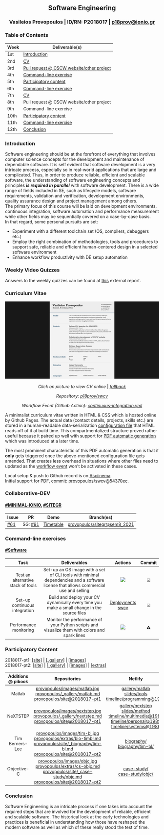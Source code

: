 <h2 align="center">Software Engineering</h2>

<h3 align="center">Vasileios Provopoulos | ID/RN: P2018017 | <a href="mailto:p18prov@ionio.gr">p18prov@ionio.gr</a></h3>

### Table of Contents

| Week | Deliverable(s) |
| --- | --- |
| 1st | [Introduction](#Introduction) |
| 2nd | [CV](#Curriculum-Vitae) |
| 3rd | [Pull request @ CSCW website/other project](#Collaborative-DEV)  |
| 4th | [Command-line exercise](#Command-line-exercises) |
| 5th | [Participatory content](#Participatory-Content) |
| 6th | [Command-line exercise](#Command-line-exercises) |
| 7th | [CV](#Curriculum-Vitae) |
| 8th | Pull request @ CSCW website/other project |
| 9th | Command-line exercise |
| 10th | [Participatory content](#Participatory-Content) |
| 11th | [Command-line exercise](#Command-line-exercises) |
| 12th | [Conclusion](#Conclusion) |

### Introduction
Software engineering should be at the forefront of everything that involves computer science concepts for the development and maintenance of dependable software. It is self evident that software development is a very intricate process, especially so in real-world applications that are large and complicated. Thus, in order to produce reliable, efficient and scalable software, the understanding of software engineering concepts and principles **_is required in parallel_** with software development. There is a wide range of fields included in SE, such as lifecycle models, software requirements, validation and verification, development environments, quality assurance design and project management among others.
<br>
The primary focus of this course will be laid on development environments, continuous integration, software automation and performance measurement while other fields may be sequentially covered on a case-by-case basis.<br>
In that regard, some personal pursuits are set:
* Experiment with a different toolchain set (OS, compilers, debuggers etc.)
* Employ the right combination of methodologies, tools and procedures to support safe, reliable and efficient human-centered design in a selected software environment
* Enhance workflow productivity with DE setup automation

### Weekly Video Quizzes
Answers to the weekly quizzes can be found at [this](https://github.com/provopoulos/sw/blob/quizzes-2018017/projects/2018017/README.md) external report.
### Curriculum Vitae
<p>
  <a href="https://provopoulos.github.io/swcv/" title="Vasileios Provopoulos">
    <img src="https://github.com/provopoulos/sw/blob/quizzes-2018017/projects/2018017/images/curriculum-vitae.png" alt="[CV]: VP"/>
  </a>
</p>

<p align="center"><em>Click on picture to view CV online</em> | <a href="https://provopoulos.github.io/swcv/"><em>fallback</em></a></p>
<p align="center"><em>Repository: </em><a href="https://github.com/provopoulos/swcv"><em>p18prov/swcv</em></a></p>
<p align="center"><em>Workflow Event (Github Action): </em><a href="https://github.com/provopoulos/swcv/blob/development/.github/workflows/continuous-integration.yml"><em>continuous-integration.yml</em></a></p>

A minimalist curriculum vitae written in HTML & CSS which is hosted online by Github Pages. The actual data (contact details, projects, skills etc.) are stored in a human-readable data-serialization [configuration file](https://github.com/provopoulos/swcv/blob/development/_data/details.yml) that HTML reads off of it at build time. This compartmentalized structure proved rather useful because it paired up well with support for [PDF automatic generation](https://github.com/provopoulos/swcv/blob/gh-pages/output/) which was introduced at a later time.

The most prominent characteristic of this PDF automatic generation is that it **only** gets triggered once the above-mentioned configuration file gets amended. That creates less overhead in situations where other files need to updated as the [workflow event](https://github.com/provopoulos/swcv/actions/workflows/continuous-integration.yml) won't be activated in these cases.

Local setup & push to Github record is on [Asciinema](https://asciinema.org/a/SQxqbgae56nYsZAvxtEDeovRX).<br>
Initial support for PDF, commit: [provopoulos/swcv@54370ec](https://github.com/provopoulos/swcv/commit/54370ec9f1270131191a5df1443295f854c5a5d5).<br>

### Collaborative-DEV
#### [#MINIMAL-IONIO](https://github.com/ioniodi/minimal-ionio), [#SITEGR](https://github.com/ioniodi/sitegr)
| Issue                                              	| PR                                                   	| Demo                                                                  	| Branch(es)                                                                                                                	|
|----------------------------------------------------	|------------------------------------------------------	|-----------------------------------------------------------------------	|---------------------------------------------------------------------------------------------------------------------------	|
| [#61](https://github.com/ioniodi/sitegr/issues/61) 	| SG: [#91](https://github.com/ioniodi/sitegr/pull/91) 	| [Timetable](https://tender-shaw-215180.netlify.app/timetables/sem_8/) 	| [provopoulos/sitegr@sem8_2021](https://github.com/provopoulos/sitegr/blob/sem8_2021/all_collections/_timetables/sem_8.md) 	|

### Command-line exercises
#### [#Software](https://github.com/epidrome/dokey#software)
|                 Task                |                                                            Deliverables                                                            |                               Actions                               |  Commit  |
|:----------------------------------:|:----------------------------------------------------------------------------------------------------------------------------------:|:---------------------------------------------------------------------:|:--------:|
| Test an alternative stack of tools | Set-up an OS image with a set of CLI tools with minimal dependencies and a software license that allows commercial use and selling | [<img src="https://asciinema.org/a/MMCLu0FldyKMhUmZ1IGNy11ZB.svg" width="100">](https://asciinema.org/a/MMCLu0FldyKMhUmZ1IGNy11ZB) | &#x2611; |
| Set-up continuous integration | Build and deploy your CV dynamically every time you make a small change in the source files | [Deployments](https://github.com/provopoulos/swcv/actions/workflows/continuous-integration.yml)<br>[swcv](https://github.com/provopoulos/swcv/blob/development/.github/workflows/continuous-integration.yml)| &#x2611; |
| Performance monitoring | Monitor the performance of your Python scripts and visualize them with colors and spark lines | [<img src="https://asciinema.org/a/ClUPgjuCvXOVC0dXWuEIx7Ddv.svg" width="100">](https://asciinema.org/a/ClUPgjuCvXOVC0dXWuEIx7Ddv)| &#9888; |

### Participatory Content

2018017-pt1: [[site]](https://github.com/provopoulos/site/tree/2018017-pt1) | [[_gallery]](https://github.com/provopoulos/_gallery/tree/2018017-pt1) | [[images]](https://github.com/provopoulos/images/tree/2018017-pt1)<br>
2018017-pt2: [[site]](https://github.com/provopoulos/site/tree/2018017-pt2) | [[_gallery]](https://github.com/provopoulos/_gallery/tree/2018017-pt2) | [[images]](https://github.com/provopoulos/images/tree/2018017-pt2) | [[extras]](https://github.com/provopoulos/extras/tree/2018017-pt2)

| Additions @ pibook |                                                                                                                                                                                  Repositories                                                                                                                                                                                 |                                                                                                                                                                                                                Netlify                                                                                                                                                                                                                |                                          Setup                                          |
|:------------------:|:-----------------------------------------------------------------------------------------------------------------------------------------------------------------------------------------------------------------------------------------------------------------------------------------------------------------------------------------------------------------------------:|:-------------------------------------------------------------------------------------------------------------------------------------------------------------------------------------------------------------------------------------------------------------------------------------------------------------------------------------------------------------------------------------------------------------------------------------:|:---------------------------------------------------------------------------------------:|
|       Matlab       |     [provopoulos/images/matlab.jpg](https://github.com/provopoulos/images/blob/61c3df1c54ccedda7dbcce7a195d22555ebfb147/matlab.jpg)<br> [provopoulos/_gallery/matlab.md](https://github.com/provopoulos/_gallery/blob/fc04c3a489b00abf341ee83e6120fc4febc401c7/matlab.md)<br> [provopoulos/site@2018017-pt1](https://github.com/provopoulos/site/commits/2018017-pt1)<br>     |                                                                                          [gallery/matlab](https://eager-raman-999e49.netlify.app/gallery/matlab/)<br> [slides/tools](https://eager-raman-999e49.netlify.app/slides/tools/)<br> [timeline/programming@1979](https://eager-raman-999e49.netlify.app/timeline/programming/)<br>                                                                                          |           [<img src="https://asciinema.org/a/4koQJ4dmoixO4aOlHhSbjHbuG.svg" width="100">](https://asciinema.org/a/4koQJ4dmoixO4aOlHhSbjHbuG)           |
|      NeXTSTEP      | [provopoulos/images/nextstep.jpg](https://github.com/provopoulos/images/blob/61c3df1c54ccedda7dbcce7a195d22555ebfb147/nextstep.jpg)<br> [provopoulos/_gallery/nextstep.md](https://github.com/provopoulos/_gallery/blob/fc04c3a489b00abf341ee83e6120fc4febc401c7/nextstep.md)<br> [provopoulos/site@2018017-pt1](https://github.com/provopoulos/site/commits/2018017-pt1)<br> | [gallery/nextstep](https://eager-raman-999e49.netlify.app/gallery/nextstep/)<br> [slides/method](https://eager-raman-999e49.netlify.app/slides/method/)<br> [timeline/multimedia@1989](https://eager-raman-999e49.netlify.app/timeline/multimedia/)<br> [timeline/personal@1989](https://eager-raman-999e49.netlify.app/timeline/personal/)<br> [timeline/systems@1989](https://eager-raman-999e49.netlify.app/timeline/systems/)<br> | [<img src="https://asciinema.org/a/4koQJ4dmoixO4aOlHhSbjHbuG.svg" width="100">](https://asciinema.org/a/4koQJ4dmoixO4aOlHhSbjHbuG) |
|      Tim Berners-Lee      | [provopoulos/images/tim-bl.jpg](https://github.com/provopoulos/images/blob/8dfbf6c5bee67b5e855626dc192a2d5821173747/tim-bl.jpg)<br> [provopoulos/extras/bio-timbl.md](https://github.com/provopoulos/extras/blob/a33e05439b31ca15b0f41641e5ca82755f080b6d/bio-timbl.md)<br> [provopoulos/site/_biography/tim-bl.md](https://github.com/provopoulos/site/blob/2018017-pt2/_biography/tim-bl.md)<br> [provopoulos/site@2018017-pt2](https://github.com/provopoulos/site/commits/2018017-pt2)<br> | [biography/](https://nostalgic-kare-0a0074.netlify.app/biography/)<br> [biography/tim-bl/](https://nostalgic-kare-0a0074.netlify.app/biography/tim-bl/)<br> | [<img src="https://asciinema.org/a/4koQJ4dmoixO4aOlHhSbjHbuG.svg" width="100">](https://asciinema.org/a/4koQJ4dmoixO4aOlHhSbjHbuG) |
|      Objective-C      | [provopoulos/images/objc.jpg](https://github.com/provopoulos/images/blob/8dfbf6c5bee67b5e855626dc192a2d5821173747/objc.jpg)<br> [provopoulos/extras/cs-objc.md](https://github.com/provopoulos/extras/blob/a33e05439b31ca15b0f41641e5ca82755f080b6d/cs-objc.md)<br> [provopoulos/site/_case-study/objc.md](https://github.com/provopoulos/site/blob/2018017-pt2/_case-study/objc.md)<br> [provopoulos/site@2018017-pt2](https://github.com/provopoulos/site/commits/2018017-pt2)<br> | [case-study/](https://nostalgic-kare-0a0074.netlify.app/case-study/)<br> [case-study/objc/](https://nostalgic-kare-0a0074.netlify.app/case-study/objc/)<br> | [<img src="https://asciinema.org/a/4koQJ4dmoixO4aOlHhSbjHbuG.svg" width="100">](https://asciinema.org/a/4koQJ4dmoixO4aOlHhSbjHbuG) |

### Conclusion
Software Engineering is an intricate process if one takes into account the required steps that are involved for the development of reliable, efficient and scalable software. The historical look at the early technologies and practices is beneficial in understanding how those have reshaped the modern software as well as which of these really stood the test of time.
